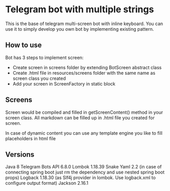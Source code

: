 # Telegram bot with multiple strings
This is the base of telegram multi-screen bot with inline keyboard. You can use it
to simply develop you own bot by implementing existing pattern. 

## How to use
Bot has 3 steps to implement screen: 
- Create screen in screens folder by extending BotScreen abstract class
- Create .html file in resources/screens folder with the same name as screen class you created
- Add your screen in ScreenFactory in static block

## Screens 
Screen would be compiled and filled in getScreenContent() method in your screen class. 
All markdown can be filled up in .html file you created for screen. 

In case of dynamic content you can use any template engine you like to fill placeholders in html file

## Versions 
Java 8
Telegram Bots API 6.8.0
Lombok 1.18.39
Snake Yaml 2.2 (in case of connecting spring boot just rm the dependency and use nested spring boot props)
Logback 1.18.30 (as Slf4j provider in lombok. Use logback.xml to configure output format)
Jackson 2.16.1



